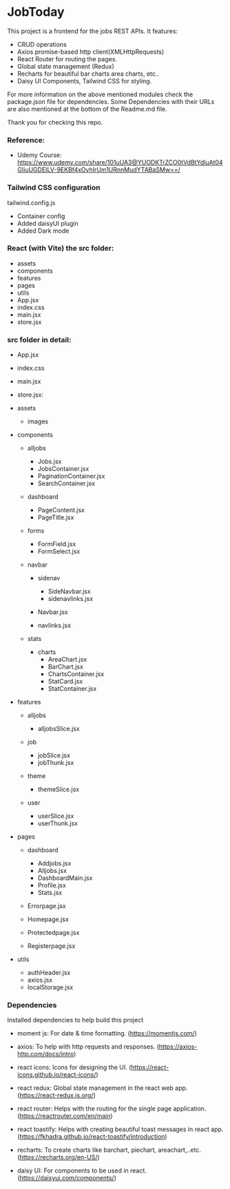 # JobToday

This project is a frontend for the jobs REST APIs. It features:
- CRUD operations
- Axios promise-based http client(XMLHttpRequests)
- React Router for routing the pages.
- Global state management (Redux)
- Recharts for beautiful bar charts area charts, etc.. 
- Daisy UI Components, Tailwind CSS for styling.  

For more information on the above mentioned modules check the package.json file for dependencies. Some Dependencies with their URLs are also mentioned at the bottom of the Readme.md file.

Thank you for checking this repo.

### Reference: 
 - Udemy Course: https://www.udemy.com/share/101uUA3@YUODKTrZCO0tVdBtYdIuAt04GIiuUGDEILV-9EKBf4xOvhIrUm1URnnMudYTABaSMw==/

### Tailwind CSS configuration 
tailwind.config.js 
- Container config
- Added daisyUI plugin
- Added Dark mode

### React (with Vite) the src folder:
- assets
- components
- features
- pages
- utils
- App.jsx
- index.css
- main.jsx
- store.jsx

### src folder in detail:

- App.jsx
- index.css
- main.jsx
- store.jsx:

- assets

  - images

- components

  - alljobs
    - Jobs.jsx
    - JobsContainer.jsx
    - PaginationContainer.jsx
    - SearchContainer.jsx

  - dashboard
    - PageContent.jsx
    - PageTitle.jsx

  - forms
    - FormField.jsx
    - FormSelect.jsx

  - navbar

    - sidenav
      - SideNavbar.jsx
      - sidenavlinks.jsx

    - Navbar.jsx
    - navlinks.jsx

  - stats
    - charts
      - AreaChart.jsx
      - BarChart.jsx
      - ChartsContainer.jsx
      - StatCard.jsx
      - StatContainer.jsx

- features

  - alljobs
    - alljobsSlice.jsx

  - job
    - jobSlice.jsx
    - jobThunk.jsx

  - theme
    - themeSlice.jsx

  - user
    - userSlice.jsx
    - userThunk.jsx

- pages

  - dashboard
    - Addjobs.jsx
    - Alljobs.jsx
    - DashboardMain.jsx
    - Profile.jsx
    - Stats.jsx

  - Errorpage.jsx
  - Homepage.jsx
  - Protectedpage.jsx
  - Registerpage.jsx

- utils
  - authHeader.jsx
  - axios.jsx
  - localStorage.jsx

### Dependencies

Installed dependencies to help build this project

- moment js: For date & time formatting. (https://momentjs.com/)

- axios: To help with http requests and responses. (https://axios-http.com/docs/intro)

- react icons: Icons for designing the UI. (https://react-icons.github.io/react-icons/)

- react redux: Global state management in the react web app. (https://react-redux.js.org/)

- react router: Helps with the routing for the single page application. (https://reactrouter.com/en/main)

- react toastify: Helps with creating beautiful toast messages in react app. (https://fkhadra.github.io/react-toastify/introduction)

- recharts: To create charts like barchart, piechart, areachart,..etc. (https://recharts.org/en-US/)

- daisy UI: For components to be used in react. (https://daisyui.com/components/)
